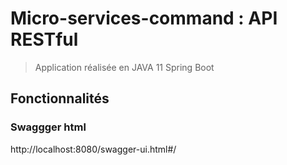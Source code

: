 # Micro-services-command : API RESTful

> Application réalisée en JAVA 11 Spring Boot

## Fonctionnalités

### Swaggger html
http://localhost:8080/swagger-ui.html#/
